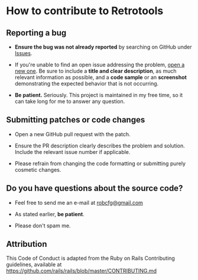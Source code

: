 
# How to contribute to Retrotools

## Reporting a bug

* **Ensure the bug was not already reported** by searching on GitHub under [Issues](https://github.com/robcfg/retrotools/issues).

* If you're unable to find an open issue addressing the problem, [open a new one](https://github.com/robcfg/retrotools/issues/new). Be sure to include a **title and clear description**, as much relevant information as possible, and a **code sample** or an **screenshot** demonstrating the expected behavior that is not occurring.

* **Be patient.** Seriously. This project is maintained in my free time, so it can take long for me to answer any question.

## Submitting patches or code changes

* Open a new GitHub pull request with the patch.

* Ensure the PR description clearly describes the problem and solution. Include the relevant issue number if applicable.

* Please refrain from changing the code formatting or submitting purely cosmetic changes.

## Do you have questions about the source code?

* Feel free to send me an e-mail at robcfg@gmail.com

* As stated earlier, **be patient**.

* Please don't spam me.

## Attribution

This Code of Conduct is adapted from the Ruby on Rails Contributing guidelines,
available at https://github.com/rails/rails/blob/master/CONTRIBUTING.md
